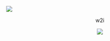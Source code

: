 ![](https://file.garden/Zlc_rlwZaj3gLlZ-/Untitled107_20241108210041.png)


<p align="center">
w2i
</p>


<p align="center">
<img src="https://komarev.com/ghpvc/?username=fuyushirono&label=stalkers&color=red&style=plastic"
</p>
